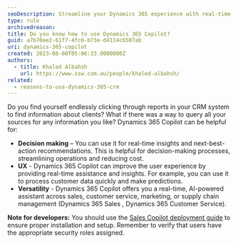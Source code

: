 ```yaml
---
seoDescription: Streamline your Dynamics 365 experience with real-time insights and next-best-action recommendations using Copilot.
type: rule
archivedreason:
title: Do you know how to use Dynamics 365 Copilot?
guid: a7b70ee2-61f7-4fc6-b73e-d4114c6507ab
uri: dynamics-365-copilot
created: 2023-08-08T05:06:33.0000000Z
authors:
  - title: Khaled Albahsh
    url: https://www.ssw.com.au/people/khaled-albahsh/
related:
  - reasons-to-use-dynamics-365-crm
---
```


Do you find yourself endlessly clicking through reports in your CRM system to find information about clients? What if there was a way to query all your sources for any information you like?
Dynamics 365 Copilot can be helpful for:

<!--endintro-->

* **Decision making** – You can use it for real-time insights and next-best-action recommendations. This is helpful for decision-making processes, streamlining operations and reducing cost.
* **UX** - Dynamics 365 Copilot can improve the user experience by providing real-time assistance and insights. For example, you can use it to process customer data quickly and make predictions.
* **Versatility** - Dynamics 365 Copilot offers you a real-time, AI-powered assistant across sales, customer service, marketing, or supply chain management (Dynamics 365 Sales , Dynamics 365 Customer Service).

**Note for developers:** You should use the [Sales Copilot deployment guide](https://learn.microsoft.com/en-us/dynamics365/sales/enable-setup-copilot?WT.mc_id=AI-MVP-33518) to ensure proper installation and setup. Remember to verify that users have the appropriate security roles assigned.
